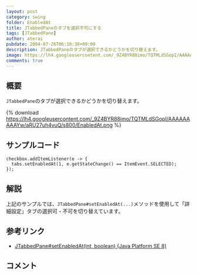 ```yaml
---
layout: post
category: swing
folder: EnabledAt
title: JTabbedPaneのタブを選択不可にする
tags: [JTabbedPane]
author: aterai
pubdate: 2004-07-26T06:10:38+09:00
description: JTabbedPaneのタブが選択できるかどうかを切り替えます。
image: https://lh4.googleusercontent.com/_9Z4BYR88imo/TQTMLdSGopI/AAAAAAAAAYw/aRU27uh4vuQ/s800/EnabledAt.png
comments: true
---
```

## 概要
`JTabbedPane`のタブが選択できるかどうかを切り替えます。

{% download https://lh4.googleusercontent.com/_9Z4BYR88imo/TQTMLdSGopI/AAAAAAAAAYw/aRU27uh4vuQ/s800/EnabledAt.png %}

## サンプルコード
<pre class="prettyprint"><code>checkbox.addItemListener(e -&gt; {
  tabs.setEnabledAt(1, e.getStateChange() == ItemEvent.SELECTED);
});
</code></pre>

## 解説
上記のサンプルでは、`JTabbedPane#setEnabledAt(...)`メソッドを使用して「詳細設定」タブの選択可・不可を切り替えています。

## 参考リンク
- [JTabbedPane#setEnabledAt(int, boolean) (Java Platform SE 8)](https://docs.oracle.com/javase/jp/8/docs/api/javax/swing/JTabbedPane.html#setEnabledAt-int-boolean-)

<!-- dummy comment line for breaking list -->

## コメント
